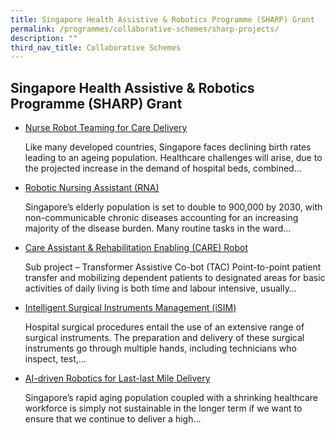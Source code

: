 ```yaml
---
title: Singapore Health Assistive & Robotics Programme (SHARP) Grant
permalink: /programmes/collaborative-schemes/sharp-projects/
description: ""
third_nav_title: Collaborative Schemes
---
```

Singapore Health Assistive & Robotics Programme (SHARP) Grant
-------------------------------------------------------------

*   [Nurse Robot Teaming for Care Delivery](https://nhic.sg/web/index.php/collaborations/sharp-projects/142-projects/sharp/335-nurse-robot-teaming-for-care-delivery)
    
    Like many developed countries, Singapore faces declining birth rates leading to an ageing population. Healthcare challenges will arise, due to the projected increase in the demand of hospital beds, combined…
    
*   [Robotic Nursing Assistant (RNA)](https://nhic.sg/web/index.php/collaborations/sharp-projects/142-projects/sharp/336-robotic-nursing-assistant-rna)
    
    Singapore’s elderly population is set to double to 900,000 by 2030, with non-communicable chronic diseases accounting for an increasing majority of the disease burden. Many routine tasks in the ward…
    
*   [Care Assistant & Rehabilitation Enabling (CARE) Robot](https://nhic.sg/web/index.php/collaborations/sharp-projects/142-projects/sharp/337-care-assistant-rehabilitation-enabling-care-robot)
    
    Sub project – Transformer Assistive Co-bot (TAC) Point-to-point patient transfer and mobilizing dependent patients to designated areas for basic activities of daily living is both time and labour intensive, usually…
    
*   [Intelligent Surgical Instruments Management (iSIM)](https://nhic.sg/web/index.php/collaborations/sharp-projects/142-projects/sharp/338-intelligent-surgical-instruments-management-isim)
    
    Hospital surgical procedures entail the use of an extensive range of surgical instruments. The preparation and delivery of these surgical instruments go through multiple hands, including technicians who inspect, test,…
    
*   [AI-driven Robotics for Last-last Mile Delivery](https://nhic.sg/web/index.php/collaborations/sharp-projects/142-projects/sharp/339-ai-driven-robotics-for-last-last-mile-delivery)
    
    Singapore’s rapid aging population coupled with a shrinking healthcare workforce is simply not sustainable in the longer term if we want to ensure that we continue to deliver a high…